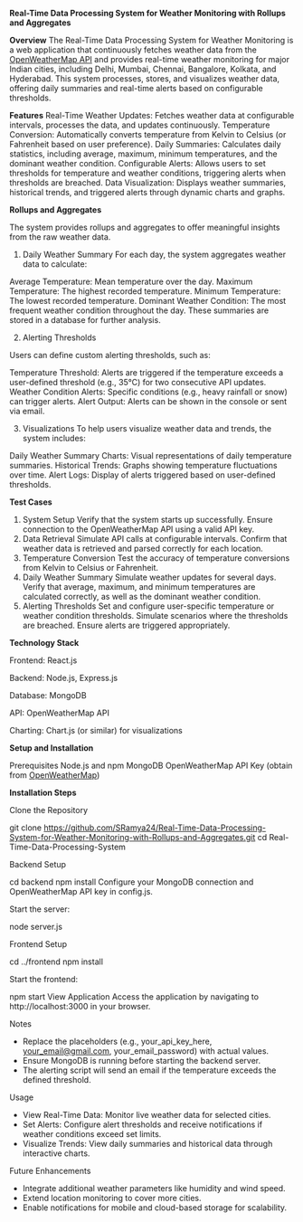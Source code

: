 **Real-Time Data Processing System for Weather Monitoring with Rollups and Aggregates**

**Overview**
The Real-Time Data Processing System for Weather Monitoring is a web application that continuously fetches weather data from the [OpenWeatherMap API](https://openweathermap.org/) and provides real-time weather monitoring for major Indian cities, including Delhi, Mumbai, Chennai, Bangalore, Kolkata, and Hyderabad. This system processes, stores, and visualizes weather data, offering daily summaries and real-time alerts based on configurable thresholds.

**Features**
Real-Time Weather Updates: Fetches weather data at configurable intervals, processes the data, and updates continuously.
Temperature Conversion: Automatically converts temperature from Kelvin to Celsius (or Fahrenheit based on user preference).
Daily Summaries: Calculates daily statistics, including average, maximum, minimum temperatures, and the dominant weather condition.
Configurable Alerts: Allows users to set thresholds for temperature and weather conditions, triggering alerts when thresholds are breached.
Data Visualization: Displays weather summaries, historical trends, and triggered alerts through dynamic charts and graphs.

**Rollups and Aggregates**

The system provides rollups and aggregates to offer meaningful insights from the raw weather data.

1. Daily Weather Summary
For each day, the system aggregates weather data to calculate:

Average Temperature: Mean temperature over the day.
Maximum Temperature: The highest recorded temperature.
Minimum Temperature: The lowest recorded temperature.
Dominant Weather Condition: The most frequent weather condition throughout the day.
These summaries are stored in a database for further analysis.

2. Alerting Thresholds
   
Users can define custom alerting thresholds, such as:

Temperature Threshold: Alerts are triggered if the temperature exceeds a user-defined threshold (e.g., 35°C) for two consecutive API updates.
Weather Condition Alerts: Specific conditions (e.g., heavy rainfall or snow) can trigger alerts.
Alert Output: Alerts can be shown in the console or sent via email.

3. Visualizations
To help users visualize weather data and trends, the system includes:

Daily Weather Summary Charts: Visual representations of daily temperature summaries.
Historical Trends: Graphs showing temperature fluctuations over time.
Alert Logs: Display of alerts triggered based on user-defined thresholds.

**Test Cases**

1. System Setup
Verify that the system starts up successfully.
Ensure connection to the OpenWeatherMap API using a valid API key.
2. Data Retrieval
Simulate API calls at configurable intervals.
Confirm that weather data is retrieved and parsed correctly for each location.
3. Temperature Conversion
Test the accuracy of temperature conversions from Kelvin to Celsius or Fahrenheit.
4. Daily Weather Summary
Simulate weather updates for several days.
Verify that average, maximum, and minimum temperatures are calculated correctly, as well as the dominant weather condition.
5. Alerting Thresholds
Set and configure user-specific temperature or weather condition thresholds.
Simulate scenarios where the thresholds are breached.
Ensure alerts are triggered appropriately.

**Technology Stack**

Frontend: React.js

Backend: Node.js, Express.js

Database: MongoDB

API: OpenWeatherMap API

Charting: Chart.js (or similar) for visualizations

**Setup and Installation**

Prerequisites
Node.js and npm
MongoDB
OpenWeatherMap API Key (obtain from [OpenWeatherMap](https://openweathermap.org/))

**Installation Steps**

Clone the Repository

git clone https://github.com/SRamya24/Real-Time-Data-Processing-System-for-Weather-Monitoring-with-Rollups-and-Aggregates.git
cd Real-Time-Data-Processing-System

Backend Setup

cd backend
npm install
Configure your MongoDB connection and OpenWeatherMap API key in config.js.

Start the server:

node server.js

Frontend Setup

cd ../frontend
npm install

Start the frontend:

npm start
View Application
Access the application by navigating to http://localhost:3000 in your browser.

Notes
- Replace the placeholders (e.g., your_api_key_here, your_email@gmail.com, your_email_password) with actual values.
- Ensure MongoDB is running before starting the backend server.
-  The alerting script will send an email if the temperature exceeds the defined threshold.

Usage
- View Real-Time Data: Monitor live weather data for selected cities.
- Set Alerts: Configure alert thresholds and receive notifications if weather conditions exceed set limits.
- Visualize Trends: View daily summaries and historical data through interactive charts.

Future Enhancements
- Integrate additional weather parameters like humidity and wind speed.
- Extend location monitoring to cover more cities.
- Enable notifications for mobile and cloud-based storage for scalability.
